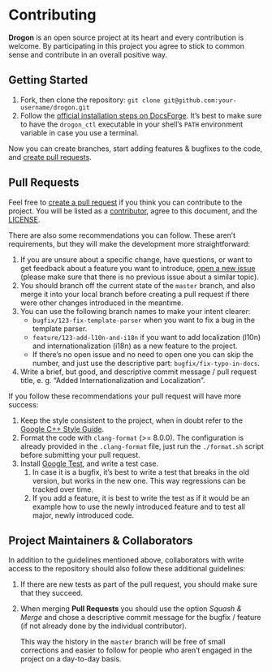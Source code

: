 # Contributing

**Drogon** is an open source project at its heart and every contribution is
welcome. By participating in this project you agree to stick to common sense and
contribute in an overall positive way.

## Getting Started

1. Fork, then clone the repository: `git clone
   git@github.com:your-username/drogon.git`
1. Follow the [official installation steps on
   DocsForge](https://drogon.docsforge.com/master/installation/). It’s best to
   make sure to have the `drogon_ctl` executable in your shell’s `PATH`
   environment variable in case you use a terminal.

Now you can create branches, start adding features & bugfixes to the code, and
[create pull requests](https://github.com/an-tao/drogon/compare).

## Pull Requests

Feel free to [create a pull request](https://github.com/an-tao/drogon/compare)
if you think you can contribute to the project. You will be listed as a
[contributor](https://github.com/an-tao/drogon/graphs/contributors), agree to
this document, and the
[LICENSE](https://github.com/an-tao/drogon/blob/master/LICENSE).

There are also some recommendations you can follow. These aren’t requirements,
but they will make the development more straightforward:

1. If you are unsure about a specific change, have questions, or want to get
   feedback about a feature you want to introduce, [open a new
   issue](https://github.com/an-tao/drogon/issues) (please make sure that there
   is no previous issue about a similar topic).
1. You should branch off the current state of the `master` branch, and also
   merge it into your local branch before creating a pull request if there were
   other changes introduced in the meantime.
1. You can use the following branch names to make your intent clearer:
    * `bugfix/123-fix-template-parser` when you want to fix a bug in the
      template parser.
    * `feature/123-add-l10n-and-i18n` if you want to add localization (l10n) and
      internationalization (i18n) as a new feature to the project.
    * If there’s no open issue and no need to open one you can skip the number,
      and just use the descriptive part: `bugfix/fix-typo-in-docs`.
1. Write a brief, but good, and descriptive commit message / pull request title,
   e. g. “Added Internationalization and Localization”.

If you follow these recommendations your pull request will have more success:

1. Keep the style consistent to the project, when in doubt refer to the [Google
   C++ Style
   Guide](https://google.github.io/styleguide/cppguide.html#C++_Version).
1. Format the code with `clang-format` (>= 8.0.0). The configuration is already
   provided in the `.clang-format` file, just run the `./format.sh` script
   before submitting your pull request.
1. Install [Google Test](https://github.com/google/googletest), and write a test
   case.
    1. In case it is a bugfix, it’s best to write a test that breaks in the old
       version, but works in the new one. This way regressions can be tracked
       over time.
    1. If you add a feature, it is best to write the test as if it would be an
       example how to use the newly introduced feature and to test all major,
       newly introduced code.

## Project Maintainers & Collaborators

In addition to the guidelines mentioned above, collaborators with write access
to the repository should also follow these additional guidelines:

1. If there are new tests as part of the pull request, you should make sure that
   they succeed.
1. When merging **Pull Requests** you should use the option *Squash & Merge* and
   chose a descriptive commit message for the bugfix / feature (if not already
   done by the individual contributor).

    This way the history in the `master` branch will be free of small
    corrections and easier to follow for people who aren’t engaged in the
    project on a day-to-day basis.

